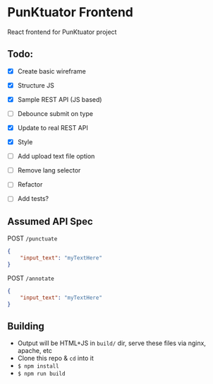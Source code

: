 # PunKtuator Frontend 

React frontend for PunKtuator project

## Todo:
- [x] Create basic wireframe
- [x] Structure JS
- [x] Sample REST API (JS based)
- [ ] Debounce submit on type
- [x] Update to real REST API
- [x] Style
- [ ] Add upload text file option
- [ ] Remove lang selector
- [ ] Refactor
- [ ] Add tests?


## Assumed API Spec
POST `/punctuate`
```json
{
    "input_text": "myTextHere"
}
```
POST `/annotate`
```json
{
    "input_text": "myTextHere"
}
```

## Building
- Output will be HTML+JS in `build/` dir, serve these files via nginx, apache, etc
- Clone this repo & `cd` into it
- `$ npm install`
- `$ npm run build`
